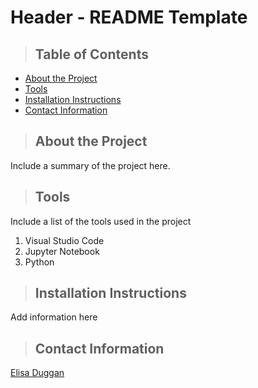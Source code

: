 # Header - README Template

>## Table of Contents
<ul>
<li><a href="about_the_project">About the Project</a></li>
<li><a href="tools">Tools</a></li>
<li><a href="install">Installation Instructions</a></li>
<li><a href="contact">Contact Information</a></li>
</ul>

<a class="anchor" id="about_the_project"></a>
>## About the Project
Include a summary of the project here.

<a class="anchor" id="tools"></a>
>## Tools
Include a list of the tools used in the project
<ol>
<li>Visual Studio Code
<li>Jupyter Notebook
<li>Python
</ol>

<a class="anchor" id="install"></a>
>## Installation Instructions
Add information here

<a class="anchor" id="contact"></a>
>## Contact Information
[Elisa Duggan](https://www.linkedin.com/in/elisa-duggan-10820/)
